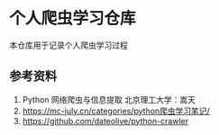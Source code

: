 # 个人爬虫学习仓库

本仓库用于记录个人爬虫学习过程

## 参考资料

1. Python 网络爬虫与信息提取 北京理工大学：嵩天
2. https://mc-july.cn/categories/python爬虫学习笔记/
3. https://github.com/dateolive/python-crawler
